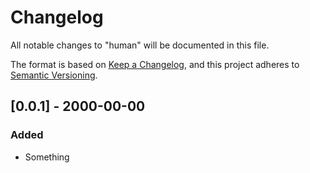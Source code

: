 # Changelog
All notable changes to "human" will be documented in this file.

The format is based on [Keep a Changelog](https://keepachangelog.com/en/1.0.0/),
and this project adheres to
[Semantic Versioning](https://github.com/AldaronLau/semver#a-guide-to-semver).

## [0.0.1] - 2000-00-00
### Added
- Something

